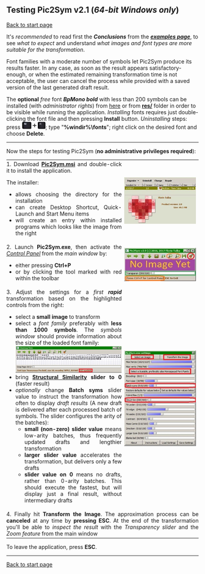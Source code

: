 ## Testing Pic2Sym v2.1 (*64\-bit Windows only*) ##

[Back to start page](../../../ReadMe.md)

It&#39;s *recommended* to read first the ***Conclusions*** from the _**[examples page][examples]**_, to see *what to expect* and understand *what images and font types are more suitable for the transformation*.

Font families with a moderate number of symbols let Pic2Sym produce its results faster. In any case, as soon as the result appears satisfactory-enough, or when the estimated remaining transformation time is not acceptable, the user can cancel the process while provided with a saved version of the last generated draft result.

The **optional** *free* font ***BpMono bold*** with less than 200 symbols can be installed (with *administrator rights*) from [here][BpMonoBold] or from **[res/][ResFolder]** folder in order to be visible while running the application. *Installing* fonts requires just double-clicking the font file and then pressing **Install** button. *Uninstalling* steps: press ![](WinLogoKeyPlusR.jpg); type &quot;**%windir%\\fonts**&quot;; right click on the desired font and choose **Delete**.

--------

Now the steps for testing Pic2Sym (**no administrative privileges required**):

<table style="width:100%; margin-left:0; margin-right:0" border="0" cellpadding="0" cellspacing="5">
	<tr valign="center" style="vertical-align:center">
		<td width="60%" align="justify" style="text-align:justify; padding-left:0; padding-right:0">
			1. Download <b><a href="https://github.com/FlorinTulba/Pic2Sym/raw/version_2.1/bin/Pic2Sym.msi">Pic2Sym.msi</a></b> and double-click it to install the application.
			<p>
			The installer:
			<ul>
				<li>allows choosing the directory for the installation</li>
				<li>can create Desktop Shortcut, Quick-Launch and Start Menu items</li>
				<li>will create an entry within installed programs which looks like the image from the right</li>
			</ul>
		</td>
		<td>
			<img src="installedApp.jpg"></img>
		</td>
	</tr>
	<tr valign="center" style="vertical-align:center">
		<td align="justify" style="text-align:justify; padding-left:0; padding-right:0">
			2. Launch <b>Pic2Sym.exe</b>, then activate the <i><a href="../CtrlPanel/CtrlPanel.md">Control Panel</a></i> from the <i>main window</i> by:
			<ul>
				<li>either pressing <b>Ctrl+P</b></li>
				<li>or by clicking the tool marked with red within the toolbar</li>
			</ul>
		</td>
		<td>
			<img src="mainWindow.jpg"></img>
		</td>
	</tr>
	<tr valign="center" style="vertical-align:center">
		<td align="justify" style="text-align:justify; padding-left:0; padding-right:0">
			3. Adjust the settings for a <i>first <b>rapid</b></i> transformation based on the highlighted controls from the right:
			<ul>
				<li>select a <b>small image</b> to transform</li>
				<li>select a <i>font family</i> preferably with <b>less than 1000 symbols</b>. The <i>symbols window</i> should provide information about the size of the loaded font family:<br>
					<img src="smallFontFamily.jpg"></img></li>
				<li>bring <b><a href="https://ece.uwaterloo.ca/~z70wang/research/ssim">Structural Similarity</a> slider to 0</b> (faster result)</li>
				<li><i>optionally</i> change <b>Batch syms</b> slider value to instruct the transformation how often to display <i>draft results</i> (A new draft is delivered after each processed batch of symbols. The slider configures the arity of the batches):
				<ul>
					<li><b>small (non-zero) slider value</b> means low-arity batches, thus frequently updated drafts and lengthier transformation</li>
					<li><b>larger slider value</b> accelerates the transformation, but delivers only a few drafts</li>
					<li><b>slider value on 0</b> means no drafts, rather than 0-arity batches. This should execute the fastest, but will display just a final result, without intermediary drafts</li>
				</ul>
				</li>
			</ul>
		</td>
		<td>
			<img src="rapidTestConfig.jpg"></img>
		</td>
	</tr>
	<tr>
		<td colspan="2" align="justify" style="text-align:justify; padding-left:0; padding-right:0">
			4. Finally hit <b>Transform the Image</b>. The approximation process can be <b>canceled</b> at any time by <b>pressing ESC</b>. At the end of the transformation you&#39;ll be able to <i>inspect the result</i> with the <i>Transparency slider</i> and the <i>Zoom feature</i> from the main window
		</td>
	</tr>
</table>

To leave the application, press **ESC**.

--------

[Back to start page](../../../ReadMe.md)

[ResFolder]:../../../res/
[BpMonoBold]:http://www.dafont.com/bpmono.font
[examples]:../results/results.md#Conclusions
[CtrlPanel]:../CtrlPanel/CtrlPanel.md
[msvcp120.dll]:http://files.dllworld.org/msvcp120.dll-12.0.21005.1-64bit_3075.zip
[msvcr120.dll]:http://files.dllworld.org/msvcr120.dll-12.0.21005.1-64bit_3122.zip
[vcomp120.dll]:http://down-dll.com/index.php?file-download=vcomp120.dll&arch=64bit&version=12.0.21005.1&dsc=Microsoft%AE-C/C++-OpenMP-Runtime#
[comdlg32.dll]:http://files.dllworld.org/comdlg32.dll-6.1.7601.17514-64bit_181.zip
[advapi32.dll]:http://files.dllworld.org/advapi32.dll-6.3.9600.17031-64bit.zip
[Structural Similarity]:https://ece.uwaterloo.ca/~z70wang/research/ssim